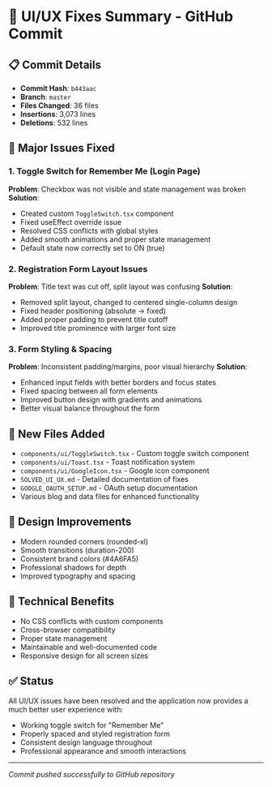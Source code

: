 # 🎯 UI/UX Fixes Summary - GitHub Commit

## 📋 **Commit Details**
- **Commit Hash**: `b443aac`
- **Branch**: `master`
- **Files Changed**: 36 files
- **Insertions**: 3,073 lines
- **Deletions**: 532 lines

## 🔧 **Major Issues Fixed**

### 1. **Toggle Switch for Remember Me (Login Page)**
**Problem**: Checkbox was not visible and state management was broken
**Solution**: 
- Created custom `ToggleSwitch.tsx` component
- Fixed useEffect override issue
- Resolved CSS conflicts with global styles
- Added smooth animations and proper state management
- Default state now correctly set to ON (true)

### 2. **Registration Form Layout Issues**
**Problem**: Title text was cut off, split layout was confusing
**Solution**:
- Removed split layout, changed to centered single-column design
- Fixed header positioning (absolute → fixed)
- Added proper padding to prevent title cutoff
- Improved title prominence with larger font size

### 3. **Form Styling & Spacing**
**Problem**: Inconsistent padding/margins, poor visual hierarchy
**Solution**:
- Enhanced input fields with better borders and focus states
- Fixed spacing between all form elements
- Improved button design with gradients and animations
- Better visual balance throughout the form

## 📁 **New Files Added**
- `components/ui/ToggleSwitch.tsx` - Custom toggle switch component
- `components/ui/Toast.tsx` - Toast notification system
- `components/ui/GoogleIcon.tsx` - Google icon component
- `SOLVED_UI_UX.md` - Detailed documentation of fixes
- `GOOGLE_OAUTH_SETUP.md` - OAuth setup documentation
- Various blog and data files for enhanced functionality

## 🎨 **Design Improvements**
- Modern rounded corners (rounded-xl)
- Smooth transitions (duration-200)
- Consistent brand colors (#4A6FA5)
- Professional shadows for depth
- Improved typography and spacing

## 🧪 **Technical Benefits**
- No CSS conflicts with custom components
- Cross-browser compatibility
- Proper state management
- Maintainable and well-documented code
- Responsive design for all screen sizes

## ✅ **Status**
All UI/UX issues have been resolved and the application now provides a much better user experience with:
- Working toggle switch for "Remember Me"
- Properly spaced and styled registration form
- Consistent design language throughout
- Professional appearance and smooth interactions

---
*Commit pushed successfully to GitHub repository*

